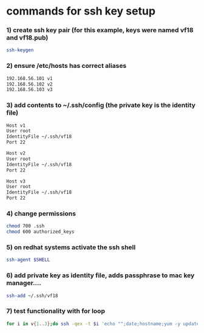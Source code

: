 # commands for ssh key setup

### 1) create ssh key pair (for this example, keys were named vf18 and vf18.pub)
```bash
ssh-keygen
```

### 2) ensure /etc/hosts has correct aliases
```bash
192.168.56.101 v1
192.168.56.102 v2
192.168.56.103 v3
```

### 3) add contents to ~/.ssh/config (the private key is the identity file)
```bash
Host v1
User root
IdentityFile ~/.ssh/vf18
Port 22

Host v2
User root
IdentityFile ~/.ssh/vf18
Port 22

Host v3
User root
IdentityFile ~/.ssh/vf18
Port 22
```

### 4) change permissions
```bash
chmod 700 .ssh
chmod 600 authorized_keys
```

### 5) on redhat systems activate the ssh shell
```bash
ssh-agent $SHELL
```

### 6) add private key as identity file, adds passphrase to mac key manager....
```bash
ssh-add ~/.ssh/vf18
```

### 7) test functionality with for loop
```bash
for i in v{1..3};do ssh -qex -t $i 'echo "";date;hostname;yum -y update;init 6';done
```

